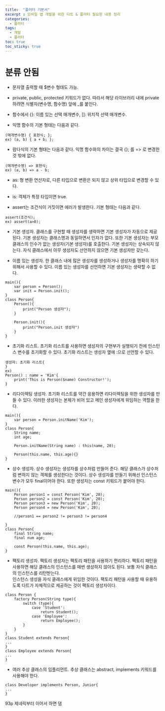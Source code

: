 ```yaml
---
title:  "플러터 기본서"
excerpt : 모바일 앱 개발을 위한 다트 & 플러터 필요한 내용 정리 
categories:
  - 플러터
tags:
  - 개발
  - 플러터
toc: true
toc_sticky: true
---
```

# 분류 안됨
- 문자열 출력할 때 $변수 형태도 가능. 

- private, public, protected 키워드가 없다. 따라서 해당 라이브러리 내에 private 하려면 식별자(변수명, 함수명) 앞에 _를 붙인다.    

- 함수에서 {}: 이름 있는 선택 매개변수, []: 위치적 선택 매개변수.   

- 익명 함수의 기본 형태는 다음과 같다.   
```
(매개변수명) { 표현식; };
ex) (a, b) { a + b; };
```
- 람다식의 기본 형태는 다음과 같다. 익명 함수와의 차이는 결국 {}; 를 => 로 변경한 것 밖에 없다.  
```
(매개변수명) => 표현식;
ex) (a, b) => a - b;
```
  
- as: 형 변환 연산자로, 다른 타입으로 변환은 되지 않고 상위 타입으로 변경할 수 있다.  

- is: 객체가 특정 타입이면 true. 
  
- assert는 조건식이 거짓이면 에러가 발생한다. 기본 형태는 다음과 같다.
```
assert(조건식);
ex) assert(a>0);
```
  
- 기본 생성자. 
클래스를 구현할 때 생성자를 생략하면 기본 생성자가 자동으로 제공된다. 기본 생성자는 클래스명과 동일하면서 인자가 없다. 또한 기본 생성자는 부모 클래스의 인수가 없는 생성자(기본 생성자)를 호출한다.
기본 생성자는 상속되지 않는다. 자식 클래스에서 아무 생성자도 선언하지 않으면 기본 생성자만 갖는다.

- 이름 있는 생성자. 
한 클래스 내에 많은 생성자를 생성하거나 생성자를 명확히 하기 위해서 사용할 수 있다. 이름 있는 생성자를 선언하면 기본 생성자는 생략할 수 없다.
```
main(){
    var person = Person();
    var init = Person.init();
}
class Person{
    Person(){
        print("Person 생성자");
    }
    
    Person.init(){
        print("Person.init 생성자")
    }
}
```
  
- 초기화 리스트. 
초기화 리스트를 사용하면 생성자의 구현부가 실행되기 전에 인스턴스 변수를 초기화할 수 있다. 초기화 리스트는 생성자 옆에 :으로 선언할 수 있다.
```
생성자: 초기화 리스트{
}
ex)
Person() : name = 'Kim'{
    print('This is Person($name) Constructor!');
}
```
 
- 리다이렉팅 생성자. 
초기화 리스트를 약간 응용하면 리다이렉팅을 위한 생성자를 만들 수 있다. 이러한 생성자는 본체가 비어 있고 메인 생성자에게 위임하는 역할을 한다.
```
main(){
    var person = Person.initName('Kim');
}
class Person{
    String name;
    int age;
    
    Person.initName(String name) : this(name, 20);
    
    Person(this.name, this.age){}
}
```

- 상수 생성자. 
상수 생성자는 생성자를 상수처럼 만들어 준다. 해당 클래스가 상수처럼 변하지 않는 객체를 생성한다는 것이다. 상수 생성자를 만들기 위해선 인스턴스 변수가 모두 final이어야 한다. 또한 생성자는 const 키워드가 붙어야 한다.
```
main(){
    Person person1 = const Person('Kim', 20); 
    Person person2 = const Person('Kim', 20);
    Person person3 = new Person('Kim', 20);
    Person person4 = new Person('Kim', 20);
    
    //person1 == person2 != person3 != person4
    
}
class Person{
    final String name;
    final num age;
    
    const Person(this.name, this.age);
}
```

- 팩토리 생성자. 
팩토리 생성자는 팩토리 패턴을 사용하기 편리하다. 팩토리 패턴을 사용하면 해당 클래스의 인스턴스를 매번 생성하지 않아도 된다. 보통 자식 클래스의 인스턴스를 리턴받는다.   
인스턴스 생성을 자식 클래스에게 위임한 것이다. 팩토리 패턴을 사용할 때 유용하도록 다트가 자체적으로 제공하는 것이 팩토리 생성자이다.  
```
class Person {
    factory Person(String type){
        switch (type){
            case 'Student':
                return Student();
            case 'Employee':
                return Employee();
        }
    }
}
class Student extends Person{
...
}
class Employee extends Person{
...
}
```

- 여러 추상 클래스의 임플리먼트. 
추상 클래스는 abstract, implements 키워드를 사용해야 한다.  
```
class Developer implements Person, Junior{
...
}
```
  
93p 제네릭부터 이어서 하면 댐
